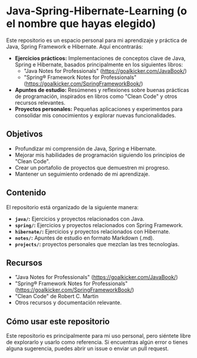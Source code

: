 # Java-Spring-Hibernate-Learning (o el nombre que hayas elegido)

Este repositorio es un espacio personal para mi aprendizaje y práctica de Java, Spring Framework e Hibernate. Aquí encontrarás:

* **Ejercicios prácticos:** Implementaciones de conceptos clave de Java, Spring e Hibernate, basados principalmente en los siguientes libros:
    * "Java Notes for Professionals" (https://goalkicker.com/JavaBook/)
    * "Spring® Framework Notes for Professionals" (https://goalkicker.com/SpringFrameworkBook/)
* **Apuntes de estudio:** Resúmenes y reflexiones sobre buenas prácticas de programación, inspirados en libros como "Clean Code" y otros recursos relevantes.
* **Proyectos personales:** Pequeñas aplicaciones y experimentos para consolidar mis conocimientos y explorar nuevas funcionalidades.

## Objetivos

* Profundizar mi comprensión de Java, Spring e Hibernate.
* Mejorar mis habilidades de programación siguiendo los principios de "Clean Code".
* Crear un portafolio de proyectos que demuestren mi progreso.
* Mantener un seguimiento ordenado de mi aprendizaje.

## Contenido

El repositorio está organizado de la siguiente manera:

* **`java/`:** Ejercicios y proyectos relacionados con Java.
* **`spring/`:** Ejercicios y proyectos relacionados con Spring Framework.
* **`hibernate/`:** Ejercicios y proyectos relacionados con Hibernate.
* **`notes/`:** Apuntes de estudio en formato Markdown (.md).
* **`projects/`:** proyectos personales que mezclan las tres tecnologías.

## Recursos

* "Java Notes for Professionals" (https://goalkicker.com/JavaBook/)
* "Spring® Framework Notes for Professionals" (https://goalkicker.com/SpringFrameworkBook/)
* "Clean Code" de Robert C. Martin
* Otros recursos y documentación relevante.

## Cómo usar este repositorio

Este repositorio es principalmente para mi uso personal, pero siéntete libre de explorarlo y usarlo como referencia. Si encuentras algún error o tienes alguna sugerencia, puedes abrir un issue o enviar un pull request.
